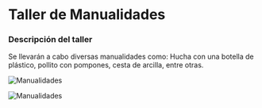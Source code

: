 # Taller de Manualidades

### Descripción del taller

Se llevarán a cabo diversas manualidades como: Hucha con una botella de plástico, pollito con pompones, cesta de arcilla, entre otras.

![Manualidades](/Ludoteca-tolon-tolon/assets/images/manualidades.jpg)

![Manualidades](/Ludoteca-tolon-tolon/assets/images/manualidades1.jpg)

